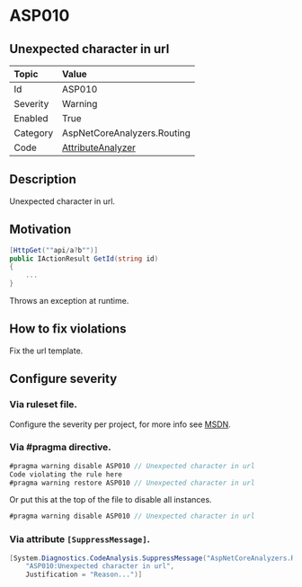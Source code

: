 # ASP010
## Unexpected character in url

| Topic    | Value
| :--      | :--
| Id       | ASP010
| Severity | Warning
| Enabled  | True
| Category | AspNetCoreAnalyzers.Routing
| Code     | [AttributeAnalyzer](https://github.com/DotNetAnalyzers/AspNetCoreAnalyzers/blob/master/AspNetCoreAnalyzers/Analyzers/AttributeAnalyzer.cs)

## Description

Unexpected character in url.

## Motivation

```cs
[HttpGet(""api/a?b"")]
public IActionResult GetId(string id)
{
    ...
}
```

Throws an exception at runtime.

## How to fix violations

Fix the url template.

<!-- start generated config severity -->
## Configure severity

### Via ruleset file.

Configure the severity per project, for more info see [MSDN](https://msdn.microsoft.com/en-us/library/dd264949.aspx).

### Via #pragma directive.
```C#
#pragma warning disable ASP010 // Unexpected character in url
Code violating the rule here
#pragma warning restore ASP010 // Unexpected character in url
```

Or put this at the top of the file to disable all instances.
```C#
#pragma warning disable ASP010 // Unexpected character in url
```

### Via attribute `[SuppressMessage]`.

```C#
[System.Diagnostics.CodeAnalysis.SuppressMessage("AspNetCoreAnalyzers.Routing", 
    "ASP010:Unexpected character in url", 
    Justification = "Reason...")]
```
<!-- end generated config severity -->
